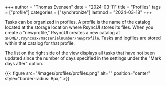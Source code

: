 +++
author = "Thomas Evensen"
date = "2024-03-11"
title =  "Profiles"
tags = ["profile"]
categories = ["synchronize"]
lastmod = "2024-03-18"
+++

Tasks can be organized in profiles. A profile is the name of the catalog located at the storage location where RsyncUI stores its files. When you create a "newprofile," RsyncUI creates a new catalog at `$HOME/.rsyncosx/macserialnumber/newprofile`. Tasks and logfiles are stored within that catalog for that profile.

The list on the right side of the view displays all tasks that have not been updated since the number of days specified in the settings under the "Mark days after" option.

{{< figure src="/images/profiles/profiles.png" alt="" position="center" style="border-radius: 8px;" >}}
